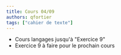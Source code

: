 ```yaml
---
title: Cours 04/09
authors: qfortier
tags: ["cahier de texte"]
---
```


- Cours langages jusqu'à "Exercice 9"
- Exercice 9 à faire pour le prochain cours
